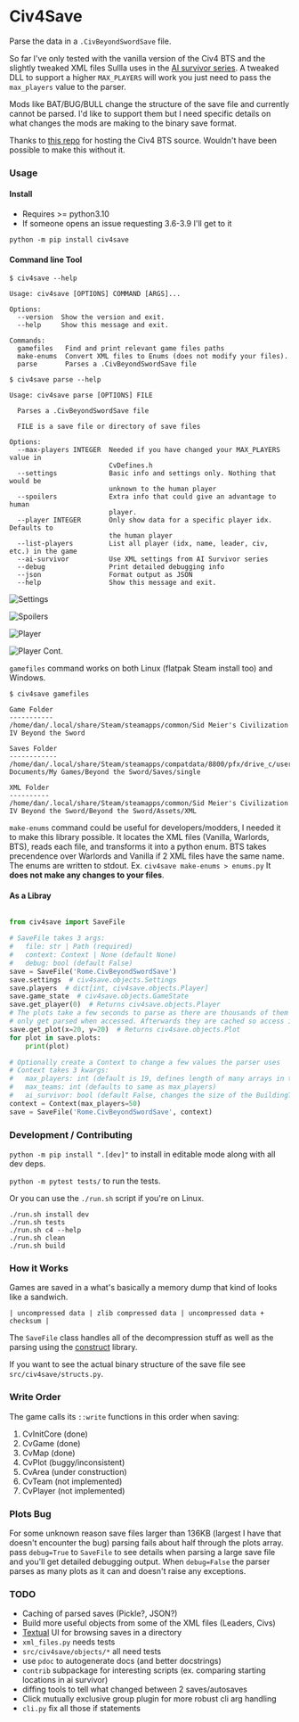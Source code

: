# Civ4Save 

Parse the data in a `.CivBeyondSwordSave` file.

So far I've only tested with the vanilla version of the Civ4 BTS and the slightly tweaked XML files
Sullla uses in the [AI survivor series](https://sullla.com/Civ4/civ4survivor6-14.html).
A tweaked DLL to support a higher `MAX_PLAYERS` will work you just need to pass the `max_players` value to the parser.

Mods like BAT/BUG/BULL change the structure of the save file and currently cannot be parsed.
I'd like to support them but I need specific details on what changes the mods are making to the binary save format.

Thanks to [this repo](https://github.com/dguenms/beyond-the-sword-sdk) for hosting the Civ4 BTS source.
Wouldn't have been possible to make this without it.


### Usage

#### Install

* Requires >= python3.10
* If someone opens an issue requesting 3.6-3.9 I'll get to it

`python -m pip install civ4save`

#### Command line Tool

```
$ civ4save --help

Usage: civ4save [OPTIONS] COMMAND [ARGS]...

Options:
  --version  Show the version and exit.
  --help     Show this message and exit.

Commands:
  gamefiles   Find and print relevant game files paths
  make-enums  Convert XML files to Enums (does not modify your files).
  parse       Parses a .CivBeyondSwordSave file
```

```
$ civ4save parse --help

Usage: civ4save parse [OPTIONS] FILE

  Parses a .CivBeyondSwordSave file

  FILE is a save file or directory of save files

Options:
  --max-players INTEGER  Needed if you have changed your MAX_PLAYERS value in
                         CvDefines.h
  --settings             Basic info and settings only. Nothing that would be
                         unknown to the human player
  --spoilers             Extra info that could give an advantage to human
                         player.
  --player INTEGER       Only show data for a specific player idx. Defaults to
                         the human player
  --list-players         List all player (idx, name, leader, civ, etc.) in the game
  --ai-survivor          Use XML settings from AI Survivor series
  --debug                Print detailed debugging info
  --json                 Format output as JSON
  --help                 Show this message and exit.
```

![Settings](https://github.com/danofsteel32/civ4save/blob/main/screenshots/civ4save-settings.png)

![Spoilers](https://github.com/danofsteel32/civ4save/blob/main/screenshots/civ4save-spoilers.png)

![Player](https://github.com/danofsteel32/civ4save/blob/main/screenshots/civ4save-player_1.png)

![Player Cont.](https://github.com/danofsteel32/civ4save/blob/main/screenshots/civ4save-player_2.png)

`gamefiles` command works on both Linux (flatpak Steam install too) and Windows.

```
$ civ4save gamefiles

Game Folder
-----------
/home/dan/.local/share/Steam/steamapps/common/Sid Meier's Civilization IV Beyond the Sword

Saves Folder
------------
/home/dan/.local/share/Steam/steamapps/compatdata/8800/pfx/drive_c/users/steamuser/My Documents/My Games/Beyond the Sword/Saves/single

XML Folder
----------
/home/dan/.local/share/Steam/steamapps/common/Sid Meier's Civilization IV Beyond the Sword/Beyond the Sword/Assets/XML
```

`make-enums` command could be useful for developers/modders, I needed it to make this library possible.
It locates the XML files (Vanilla, Warlords, BTS), reads each file, and transforms it into a python enum.
BTS takes precendence over Warlords and Vanilla if 2 XML files have the same name.
The enums are written to stdout. Ex. `civ4save make-enums > enums.py`
It **does not make any changes to your files**.


#### As a Libray

```python

from civ4save import SaveFile

# SaveFile takes 3 args:
#   file: str | Path (required)
#   context: Context | None (default None)
#   debug: bool (default False)
save = SaveFile('Rome.CivBeyondSwordSave')
save.settings  # civ4save.objects.Settings
save.players  # dict[int, civ4save.objects.Player]
save.game_state  # civ4save.objects.GameState
save.get_player(0)  # Returns civ4save.objects.Player
# The plots take a few seconds to parse as there are thousands of them so they
# only get parsed when accessed. Afterwards they are cached so access is fast again
save.get_plot(x=20, y=20)  # Returns civ4save.objects.Plot
for plot in save.plots:
    print(plot)

# Optionally create a Context to change a few values the parser uses
# Context takes 3 kwargs:
#   max_players: int (default is 19, defines length of many arrays in the savefile)
#   max_teams: int (defaults to same as max_players)
#   ai_survivor: bool (default False, changes the size of the BuildingType arrays)
context = Context(max_players=50)
save = SaveFile('Rome.CivBeyondSwordSave', context)
```


### Development / Contributing

`python -m pip install ".[dev]"` to install in editable mode along with all dev deps.

`python -m pytest tests/` to run the tests.

Or you can use the `./run.sh` script if you're on Linux.

```
./run.sh install dev
./run.sh tests
./run.sh c4 --help
./run.sh clean
./run.sh build
```

### How it Works
Games are saved in a what's basically a memory dump that kind of looks like a sandwich.

`| uncompressed data | zlib compressed data | uncompressed data + checksum |`

The `SaveFile` class handles all of the decompression stuff as well as the parsing using the
[construct](https://github.com/construct/construct) library.

If you want to see the actual binary structure of the save file see `src/civ4save/structs.py`.


### Write Order
The game calls its `::write` functions in this order when saving:

1. CvInitCore (done)
2. CvGame (done)
3. CvMap (done)
4. CvPlot (buggy/inconsistent)
5. CvArea (under construction)
6. CvTeam (not implemented)
7. CvPlayer (not implemented)


### Plots Bug
For some unknown reason save files larger than 136KB (largest I have that doesn't encounter the bug)
parsing fails about half through the plots array. pass `debug=True` to `SaveFile` to see details when parsing
a large save file and you'll get detailed debugging output. When `debug=False` the parser parses as many
plots as it can and doesn't raise any exceptions.


### TODO
- Caching of parsed saves (Pickle?, JSON?)
- Build more useful objects from some of the XML files (Leaders, Civs)
- [Textual](https://github.com/Textualize/textual) UI for browsing saves in a directory
- `xml_files.py` needs tests
- `src/civ4save/objects/*` all need tests
- use `pdoc` to autogenerate docs (and better docstrings)
- `contrib` subpackage for interesting scripts (ex. comparing starting locations in ai survivor)
- diffing tools to tell what changed between 2 saves/autosaves
- Click mutually exclusive group plugin for more robust cli arg handling
- `cli.py` fix all those if statements
